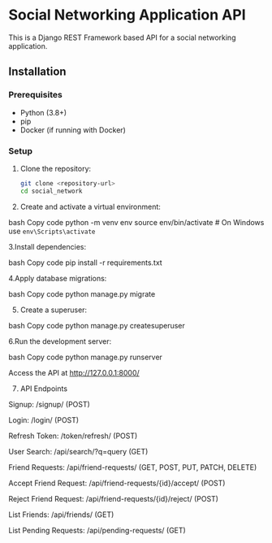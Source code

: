 # Social Networking Application API

This is a Django REST Framework based API for a social networking application.

## Installation

### Prerequisites

- Python (3.8+)
- pip
- Docker (if running with Docker)

### Setup

1. Clone the repository:

   ```bash
   git clone <repository-url>
   cd social_network
2. Create and activate a virtual environment:

bash
Copy code
python -m venv env
source env/bin/activate  # On Windows use `env\Scripts\activate`

3.Install dependencies:

bash
Copy code
pip install -r requirements.txt

4.Apply database migrations:

bash
Copy code
python manage.py migrate

5. Create a superuser:

bash
Copy code
python manage.py createsuperuser

6.Run the development server:

bash
Copy code
python manage.py runserver

Access the API at http://127.0.0.1:8000/

7. API Endpoints
   
Signup: /signup/ (POST)

Login: /login/ (POST)

Refresh Token: /token/refresh/ (POST)

User Search: /api/search/?q=query (GET)

Friend Requests: /api/friend-requests/ (GET, POST, PUT, PATCH, DELETE)

Accept Friend Request: /api/friend-requests/{id}/accept/ (POST)

Reject Friend Request: /api/friend-requests/{id}/reject/ (POST)

List Friends: /api/friends/ (GET)

List Pending Requests: /api/pending-requests/ (GET)
